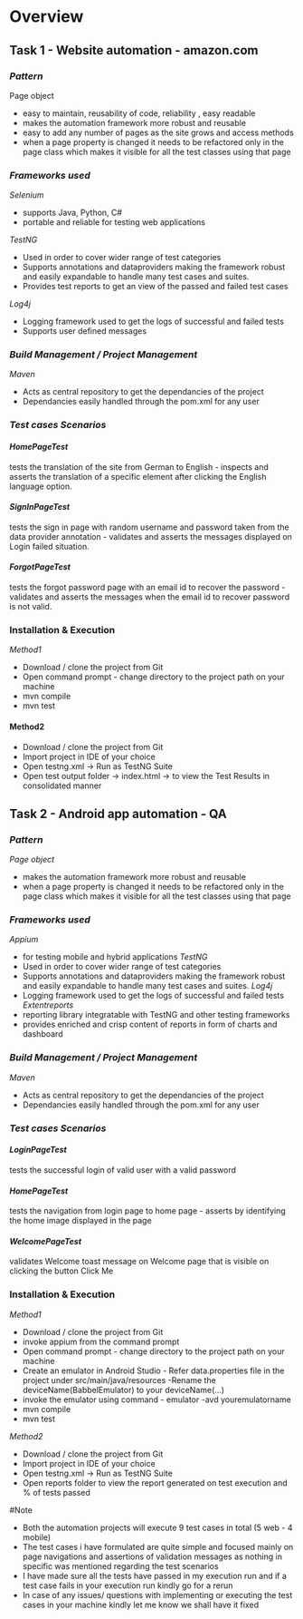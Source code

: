 # Overview 
## Task 1 - Website automation - amazon.com 

### *Pattern*
Page object 
- easy to maintain, reusability of code, reliability , easy readable
- makes the automation framework more robust and reusable 
- easy to add any number of pages as the site grows and access methods 
- when a page property is changed it needs to be refactored only in the page class which makes it visible for all the test classes using that page 

### *Frameworks used*
*Selenium*  
- supports Java, Python, C# 
- portable and reliable for testing web applications 

*TestNG*
- Used in order to cover wider range of test categories 
- Supports annotations and dataproviders making the framework robust and easily expandable to handle many test cases and suites.
- Provides test reports to get an view of the passed and failed test cases 

*Log4j*
- Logging framework used to get the logs of successful and failed tests 
- Supports user defined messages 

### *Build Management / Project Management* 
*Maven* 
- Acts as central repository to get the dependancies of the project
- Dependancies easily handled through the pom.xml for any user

### *Test cases Scenarios* 

#### *HomePageTest* 
tests the translation of the site from German to English - inspects and asserts the translation of a specific element after clicking the English language option.
#### *SignInPageTest*
tests the sign in page with random username and password taken from the data provider annotation - validates and asserts the messages displayed on Login failed situation.
#### *ForgotPageTest*
tests the forgot password page with an email id to recover the password - validates and asserts the messages when the email id to recover password is not valid. 

### Installation & Execution 
*Method1* 
- Download / clone the project from Git 
- Open command prompt - change directory to the project path on your machine 
- mvn compile 
- mvn test 

#### Method2 
- Download / clone the project from Git 
- Import project in IDE of your choice 
- Open testng.xml -> Run as TestNG Suite 
- Open test output folder -> index.html -> to view the Test Results in consolidated manner 

## Task 2 - Android app automation - QA 
### *Pattern*
*Page object* 
- makes the automation framework more robust and reusable
- when a page property is changed it needs to be refactored only in the page class which makes it visible for all the test classes using that page 

### *Frameworks used*
*Appium* 
- for testing mobile and hybrid applications 
*TestNG*
- Used in order to cover wider range of test categories 
- Supports annotations and dataproviders making the framework robust and easily expandable to handle many test cases and suites.
*Log4j*
- Logging framework used to get the logs of successful and failed tests
*Extentreports* 
- reporting library integratable with TestNG and other testing frameworks 
- provides enriched and crisp content of reports in form of charts and dashboard 

### *Build Management / Project Management* 
*Maven* 
- Acts as central repository to get the dependancies of the project
- Dependancies easily handled through the pom.xml for any user

### *Test cases Scenarios* 
#### *LoginPageTest* 
tests the successful login of valid user with a valid password 
#### *HomePageTest*
tests the navigation from login page to home page - asserts by identifying the home image displayed in the page 
#### *WelcomePageTest*
validates Welcome toast message on Welcome page that is visible on clicking the button Click Me 

### Installation & Execution 
*Method1* 
- Download / clone the project from Git 
- invoke appium from the command prompt
- Open command prompt - change directory to the project path on your machine 
- Create an emulator in Android Studio - Refer data.properties file in the project under src/main/java/resources -Rename the deviceName(BabbelEmulator) to your deviceName(...)
- invoke the emulator using command - emulator -avd youremulatorname
- mvn compile 
- mvn test 

*Method2* 
- Download / clone the project from Git 
- Import project in IDE of your choice 
- Open testng.xml -> Run as TestNG Suite 
- Open reports folder to view the report generated on test execution and % of tests passed  

#Note
- Both the automation projects will execute 9 test cases in total (5 web - 4 mobile) 
- The test cases i have formulated are quite simple and focused mainly on page navigations and assertions of validation messages as nothing in specific was mentioned regarding the test scenarios
- I have made sure all the tests have passed in my execution run and if a test case fails in your execution run kindly go for a rerun
- In case of any issues/ questions with implementing or executing the test cases in your machine kindly let me know we shall have it fixed 
